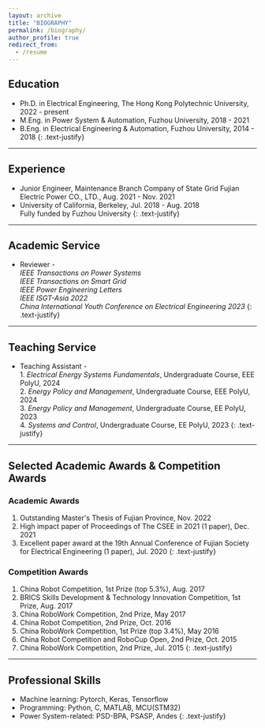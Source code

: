 ```yaml
---
layout: archive
title: "BIOGRAPHY"
permalink: /biography/
author_profile: true
redirect_from:
  - /resume
---
```


## Education

* Ph.D. in Electrical Engineering, The Hong Kong Polytechnic University, 2022 - present
* M.Eng. in Power System & Automation, Fuzhou University, 2018 - 2021
* B.Eng. in Electrical Engineering & Automation, Fuzhou University, 2014 - 2018
{: .text-justify}

---

## Experience

* Junior Engineer, Maintenance Branch Company of State Grid Fujian Electric Power CO., LTD., Aug. 2021 - Nov. 2021
* University of California, Berkeley, Jul. 2018 - Aug. 2018
<br>Fully funded by Fuzhou University
{: .text-justify}

---

## Academic Service

* Reviewer -
<br>*IEEE Transactions on Power Systems*
<br>*IEEE Transactions on Smart Grid*
<br>*IEEE Power Engineering Letters*
<br>*IEEE ISGT-Asia 2022*
<br>*China International Youth Conference on Electrical Engineering 2023*
{: .text-justify}

---

## Teaching Service

* Teaching Assistant -
<br>1. *Electrical Energy Systems Fundamentals*, Undergraduate Course, EEE PolyU, 2024
<br>2. *Energy Policy and Management*, Undergraduate Course, EEE PolyU, 2024
<br>3. *Energy Policy and Management*, Undergraduate Course, EE PolyU, 2023
<br>4. *Systems and Control*, Undergraduate Course, EE PolyU, 2023
{: .text-justify}

---

## Selected Academic Awards & Competition Awards

### Academic Awards

1. Outstanding Master's Thesis of Fujian Province, Nov. 2022
1. High impact paper of Proceedings of The CSEE in 2021 (1 paper), Dec. 2021
1. Excellent paper award at the 19th Annual Conference of Fujian Society for Electrical Engineering (1 paper), Jul. 2020
{: .text-justify}

### Competition Awards

1. China Robot Competition, 1st Prize (top 5.3%), Aug. 2017
1. BRICS Skills Development & Technology Innovation Competition, 1st Prize, Aug. 2017
1. China RoboWork Competition, 2nd Prize, May 2017
1. China Robot Competition, 2nd Prize, Oct. 2016
1. China RoboWork Competition, 1st Prize (top 3.4%), May 2016
1. China Robot Competition and RoboCup Open, 2nd Prize, Oct. 2015
1. China RoboWork Competition, 2nd Prize, Jul. 2015
{: .text-justify}

---

## Professional Skills

* Machine learning: Pytorch, Keras, Tensorflow
* Programming: Python, C, MATLAB, MCU(STM32)
* Power System-related: PSD-BPA, PSASP, Andes
{: .text-justify}
